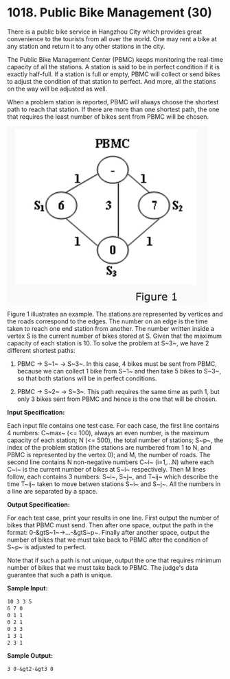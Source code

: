 # 1018. Public Bike Management (30)

There is a public bike service in Hangzhou City which provides great convenience to the tourists from all over the world. One may rent a bike at any station and return it to any other stations in the city.

The Public Bike Management Center (PBMC) keeps monitoring the real-time capacity of all the stations. A station is said to be in perfect condition if it is exactly half-full. If a station is full or empty, PBMC will collect or send bikes to adjust the condition of that station to perfect. And more, all the stations on the way will be adjusted as well.

When a problem station is reported, PBMC will always choose the shortest path to reach that station. If there are more than one shortest path, the one that requires the least number of bikes sent from PBMC will be chosen.

![Figure 1](Figure_1.png)

Figure 1 illustrates an example. The stations are represented by vertices and the roads correspond to the edges. The number on an edge is the time taken to reach one end station from another. The number written inside a vertex S is the current number of bikes stored at S. Given that the maximum capacity of each station is 10. To solve the problem at S~3~, we have 2 different shortest paths:

1. PBMC -> S~1~ -> S~3~. In this case, 4 bikes must be sent from PBMC, because we can collect 1 bike from S~1~ and then take 5 bikes to S~3~, so that both stations will be in perfect conditions.

2. PBMC -> S~2~ -> S~3~. This path requires the same time as path 1, but only 3 bikes sent from PBMC and hence is the one that will be chosen.

**Input Specification:**

Each input file contains one test case. For each case, the first line contains 4 numbers: C~max~ (<= 100), always an even number, is the maximum capacity of each station; N (<= 500), the total number of stations; S~p~, the index of the problem station (the stations are numbered from 1 to N, and PBMC is represented by the vertex 0); and M, the number of roads. The second line contains N non-negative numbers C~i~ (i=1,...N) where each C~i~ is the current number of bikes at S~i~ respectively. Then M lines follow, each contains 3 numbers: S~i~, S~j~, and T~ij~ which describe the time T~ij~ taken to move betwen stations S~i~ and S~j~. All the numbers in a line are separated by a space.

**Output Specification:**

For each test case, print your results in one line. First output the number of bikes that PBMC must send. Then after one space, output the path in the format: 0-&gtS~1~->...-&gtS~p~. Finally after another space, output the number of bikes that we must take back to PBMC after the condition of S~p~ is adjusted to perfect.

Note that if such a path is not unique, output the one that requires minimum number of bikes that we must take back to PBMC. The judge's data guarantee that such a path is unique.

**Sample Input:**

```
10 3 3 5
6 7 0
0 1 1
0 2 1
0 3 3
1 3 1
2 3 1
```

**Sample Output:**

```
3 0-&gt2-&gt3 0
```